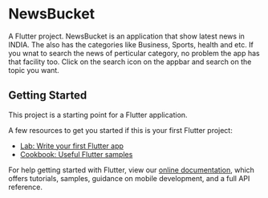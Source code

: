 # NewsBucket

A Flutter project.
NewsBucket is an application that show latest news in INDIA. The also has the categories like Business, Sports, health and etc.
If you wnat to search the news of perticular category, no problem the app has that facility too. 
Click on the search icon on the appbar and search on the topic you want.

## Getting Started

This project is a starting point for a Flutter application.

A few resources to get you started if this is your first Flutter project:

- [Lab: Write your first Flutter app](https://flutter.dev/docs/get-started/codelab)
- [Cookbook: Useful Flutter samples](https://flutter.dev/docs/cookbook)

For help getting started with Flutter, view our
[online documentation](https://flutter.dev/docs), which offers tutorials,
samples, guidance on mobile development, and a full API reference.

